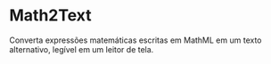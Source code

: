 # Math2Text
Converta expressões matemáticas escritas em MathML em um texto alternativo, legível em um leitor de tela.
